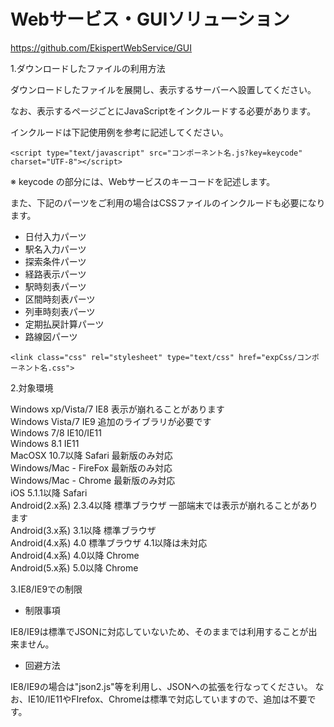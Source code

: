 # Webサービス・GUIソリューション

https://github.com/EkispertWebService/GUI

1.ダウンロードしたファイルの利用方法

ダウンロードしたファイルを展開し、表示するサーバーへ設置してください。

なお、表示するページごとにJavaScriptをインクルードする必要があります。

インクルードは下記使用例を参考に記述してください。 

`<script type="text/javascript" src="コンポーネント名.js?key=keycode" charset="UTF-8"></script>`

※ keycode の部分には、Webサービスのキーコードを記述します。

また、下記のパーツをご利用の場合はCSSファイルのインクルードも必要になります。

* 日付入力パーツ
* 駅名入力パーツ
* 探索条件パーツ
* 経路表示パーツ
* 駅時刻表パーツ
* 区間時刻表パーツ
* 列車時刻表パーツ
* 定期払戻計算パーツ
* 路線図パーツ

`<link class="css" rel="stylesheet" type="text/css" href="expCss/コンポーネント名.css">`

2.対象環境

Windows  xp/Vista/7  IE8  表示が崩れることがあります  
Windows  Vista/7  IE9  追加のライブラリが必要です  
Windows  7/8  IE10/IE11   
Windows  8.1  IE11   
MacOSX  10.7以降  Safari  最新版のみ対応  
Windows/Mac  -  FireFox  最新版のみ対応  
Windows/Mac  -  Chrome  最新版のみ対応  
iOS  5.1.1以降  Safari   
Android(2.x系)  2.3.4以降  標準ブラウザ  一部端末では表示が崩れることがあります  
Android(3.x系)  3.1以降  標準ブラウザ   
Android(4.x系)  4.0  標準ブラウザ  4.1以降は未対応  
Android(4.x系)  4.0以降  Chrome  
Android(5.x系)  5.0以降  Chrome  

3.IE8/IE9での制限

* 制限事項

IE8/IE9は標準でJSONに対応していないため、そのままでは利用することが出来ません。 

* 回避方法 

IE8/IE9の場合は"json2.js"等を利用し、JSONへの拡張を行なってください。 なお、IE10/IE11やFIrefox、Chromeは標準で対応していますので、追加は不要です。 
